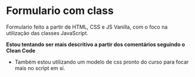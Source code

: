 # Formulario com class
 Formulario feito a partir de HTML, CSS e JS Vanilla, com o foco na utilização das classes JavaScript.
 
 **Estou tentando ser mais descritivo a partir dos comentários seguindo o Clean Code**

 - Também estou utilizando um modelo de css pronto do curso para focar mais no script em sí.